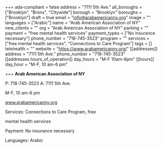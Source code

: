 +++
ada-compliant = false
address = "7111 5th Ave."
all_boroughs = ["Brooklyn", "Bronx", "Citywide"]
borough = "Brooklyn"
boroughs = ["Brooklyn"]
draft = true
email = "info@arabamericanny.org"
image = ""
languages = ["Arabic"]
name = "Arab American Association of NY"
new_clients = ""
org = "Arab American Association of NY"
parking = ""
payment = "free mental health services"
payment_types = ["No insurance necessary"]
phone_number = "718-745-3523"
program = ""
services = ["free mental health services", "Connections to Care Program"]
tags = []
telehealth = ""
website = "https://www.arabamericanny.org/"
[[addresses]]
address = "7111 5th Ave."
phone_number = "718-745-3523"
[[addresses.hours_of_operation]]
day_hours = "M-F 10am-6pm"
[[hours]]
day_hour = "M-F, 10 am-6 pm"

+++
**Arab American Association of NY**

P: 718-745-3523 A: 7111 5th Ave.

M-F, 10 am-6 pm

www.arabamericanny.org

Services: Connections to Care Program, free

mental health services

Payment: No insurance necessary

Languages: Arabic